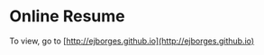 Online Resume
==================
To view, go to [http://ejborges.github.io](http://ejborges.github.io)
